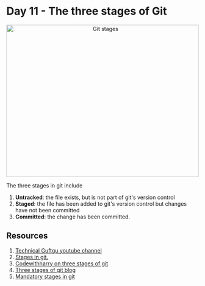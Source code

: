 # Day 11 - The three stages of Git

<p align="center">
  <img src="https://github.com/dubeyshubham786/90daysofdevops/blob/main/images/git%20stages.png" alt="Git stages" width="100%" height="400"
  </p>


The three stages in git include
1. **Untracked**: the file exists, but is not part of git's version control
2. **Staged**: the file has been added to git's version control but changes have not been committed
3. **Committed**: the change has been committed.






## Resources
1. <a href="https://www.youtube.com/watch?v=QJBIsVFX_Mc&ab_channel=TechnicalGuftgu">Technical Guftgu youtube channel</a>
2. <a href="https://git-scm.com/book/en/v2/Getting-Started-What-is-Git%3F">Stages in git.</a>
3. <a href="https://www.youtube.com/watch?v=Cdg2FGDMglk&ab_channel=CodeWithHarry">Codewithharry on three stages of git</a>
4. <a href="https://archaeogeek.github.io/foss4gukdontbeafraid/git/stages.html">Three stages of git blog</a>
5. <a href="https://easyengine.io/tutorials/git/mandatory-stages-git/">Mandatory stages in git</a>
